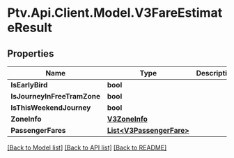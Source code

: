 # Ptv.Api.Client.Model.V3FareEstimateResult

## Properties

Name | Type | Description | Notes
------------ | ------------- | ------------- | -------------
**IsEarlyBird** | **bool** |  | [optional] 
**IsJourneyInFreeTramZone** | **bool** |  | [optional] 
**IsThisWeekendJourney** | **bool** |  | [optional] 
**ZoneInfo** | [**V3ZoneInfo**](V3ZoneInfo.md) |  | [optional] 
**PassengerFares** | [**List&lt;V3PassengerFare&gt;**](V3PassengerFare.md) |  | [optional] 

[[Back to Model list]](../README.md#documentation-for-models) [[Back to API list]](../README.md#documentation-for-api-endpoints) [[Back to README]](../README.md)

